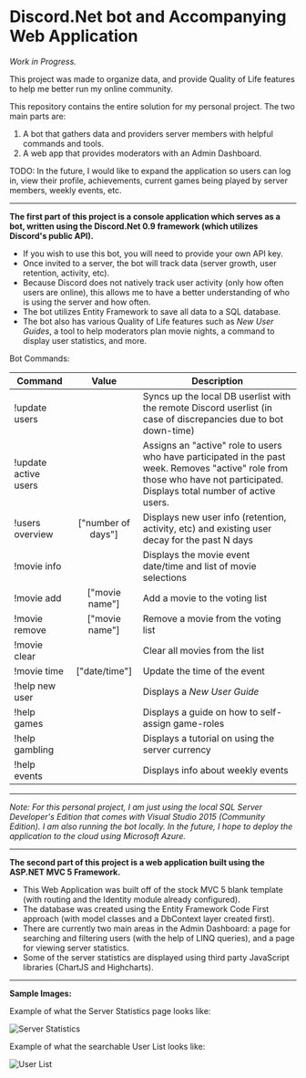 # Discord.Net bot and Accompanying Web Application

*Work in Progress.*

This project was made to organize data, and provide Quality of Life features to help me better run my online community.

This repository contains the entire solution for my personal project.  The two main parts are:
1) A bot that gathers data and providers server members with helpful commands and tools.
2) A web app that provides moderators with an Admin Dashboard.  

TODO: In the future, I would like to expand the application so users can log in, view their profile, achievements, current games being played by server members, weekly events, etc.
___
**The first part of this project is a console application which serves as a bot, written using the Discord.Net 0.9 framework (which utilizes Discord's public API).**
- If you wish to use this bot, you will need to provide your own API key.
- Once invited to a server, the bot will track data (server growth, user retention, activity, etc).
- Because Discord does not natively track user activity (only how often users are online), this allows me to have a better understanding of who is using the server and how often.
- The bot utilizes Entity Framework to save all data to a SQL database.
- The bot also has various Quality of Life features such as *New User Guides*, a tool to help moderators plan movie nights, a command to display user statistics, and more.

Bot Commands:


| Command       | Value         | Description  |
| ------------- |:-------------:| -----|
| !update users         |                     |   Syncs up the local DB userlist with the remote Discord userlist (in case of discrepancies due to bot down-time) |
| !update active users  |                     |    Assigns an "active" role to users who have participated in the past week.  Removes "active" role from those who have not participated.  Displays total number of active users. |
| !users overview       | ["number of days"]  |    Displays new user info (retention, activity, etc) and existing user decay for the past N days |
| !movie info           |                     | Displays the movie event date/time and list of movie selections |
| !movie add            | ["movie name"]      |   Add a movie to the voting list |
| !movie remove         | ["movie name"]      |    Remove a movie from the voting list |
| !movie clear          |                     |    Clear all movies from the list |
| !movie time           | ["date/time"]       |  Update the time of the event |
| !help new user        |                     |    Displays a *New User Guide* |
| !help games           |                     |    Displays a guide on how to self-assign game-roles |
| !help gambling        |                     |    Displays a tutorial on using the server currency |
| !help events          |                     |    Displays info about weekly events |
___
*Note: For this personal project, I am just using the local SQL Server Developer's Edition that comes with Visual Studio 2015 (Community Edition).  I am also running the bot locally.
In the future, I hope to deploy the application to the cloud using Microsoft Azure.*
___
**The second part of this project is a web application built using the ASP.NET MVC 5 Framework.**
- This Web Application was built off of the stock MVC 5 blank template (with routing and the Identity module already configured).
- The database was created using the Entity Framework Code First approach (with model classes and a DbContext layer created first).
- There are currently two main areas in the Admin Dashboard: a page for searching and filtering users (with the help of LINQ queries), and a page for viewing server statistics.
- Some of the server statistics are displayed using third party JavaScript libraries (ChartJS and Highcharts).
___

**Sample Images:**

Example of what the Server Statistics page looks like:

![Server Statistics](http://i.imgur.com/2hvOcf9.png "Server Statistics")


Example of what the searchable User List looks like:

![User List](http://i.imgur.com/eGBpFGy.png "User List")

